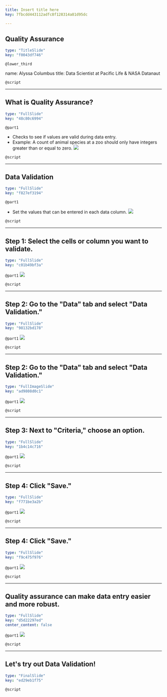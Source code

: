 ```yaml
---
title: Insert title here
key: 7fbcdd443112adfc8f128314a81d95dc

---
```

## Quality Assurance

```yaml
type: "TitleSlide"
key: "f0043df746"
```

`@lower_third`

name: Alyssa Columbus
title: Data Scientist at Pacific Life & NASA Datanaut


`@script`



---
## What is Quality Assurance?

```yaml
type: "FullSlide"
key: "48c80c6994"
```

`@part1`
- Checks to see if values are valid during data entry.
- Example: A count of animal species at a zoo should only have integers greater than or equal to zero.
![](https://images-na.ssl-images-amazon.com/images/I/71BI30To73L._SX355_.jpg)


`@script`



---
## Data Validation

```yaml
type: "FullSlide"
key: "f827ef3194"
```

`@part1`
- Set the values that can be entered in each data column.
![](https://www.klipfolio.com/sites/default/files/blog/google-sheets-blog-banner.png)


`@script`



---
## Step 1: Select the cells or column you want to validate.

```yaml
type: "FullSlide"
key: "c01b49bf3a"
```

`@part1`
![](https://lh3.googleusercontent.com/pKXkdVwoDGwo4laiCFcuDAlRb9bYinPt3DoGwyKyXy77wh7HHeaSnRoaomFYl7IazQfAG--KM5KR5vNhwPZbJX6xhoh0uPU8phpMq80qTd092k5Z9lWx3y0T_XKGG8EOgO806kQlfzGEgRsbBs7oGtW_01Nuk8KAR8kGfkq7nWwJTidtI1PgtDf2Ap6jrVPbsla4KVpwcXv1pgwiYYgxVHH2ClnfeRojQ3Rxq7tvv-G1Gov3su2lECRJAVlnmT08kbmRrdFBqMYklG20HtJ0EYmaVjGHZuQMWT8BEl03j_Pozm5xQXrElQoanTGLySyQW9QX8gJCmGT5MhgRMofLzv-vE5wm_m3lFMpi_-YEkUSXX3iQa1y2VHVz_dA2btMlKBrMxP8RTYEMAd1fAv0G-WDSqVy0MOraTtFNl_1Rby1PF4D9zSbLGqDGS-lindNE-q685CIsGM01rdfQ0zRQhAn0L8vgpb-SF7ZbI58KIZSHURcyBdDUUBHkFCK73FoVjEG0ILldUIcQPAcFvdhMmuThbpyBA-ZoNG2qDV_lMsY7dHS0b66MamtYUBjzpPHkMEUoO7gwOFAZKzTC41y_aE9JDwic5kpXYnkxV9RKvBs1cQi3cfKwlFShGgRGuAC-=w315-h373-no)


`@script`



---
## Step 2: Go to the "Data" tab and select "Data Validation."

```yaml
type: "FullSlide"
key: "98132bd178"
```

`@part1`
![](https://lh3.googleusercontent.com/hoeKtqvKWuOT3yP-13jUGAk2q910xiTpEIEhlIfqqP6-5SedOBrf983Cso8Ans1tp5ytlle_sglxrT7iwH22zQNEZqDqLbk8qlwCJGdj7ayEuHinmJUn2ywqaotcIWiU0S2NmI2C0AKY4EwH_fMLnDLO9bdnvzttzeOs1yBBalHAK7wUPndvRnmt49eWcGE5MvxSbmn_b6BIQLB1-lBX2FL_ZJ3_Zda7xbe3OoKWoi6_ybys9-sXLxNUe0_lpHPvu29dD4vhAqZfv7qmcMzo_QbqTsoSZ5z9GQVu7gw618cAFE2GRtGxw47m7mP1fOe17cJMxKQAhqbyh3CZjRy_jmeiJR6vN_qM7tWclcwBA7StRrApX2Yarta7XoLZnBIS9KvOEL1oIcmbXK8nBVSbftBQK_E3pCDMQbbwf5-v1NcYwGCJ22PxsqTfQoLgKyECHaH2pR3fnHpb9h0nBgV4kdco1oTLSMCPf0VIGu9GEbOHnRF3KSohdp3_YaxrjRILIdwMUpV78I4zrDdUSF4LpxHGVsC7noOFzxNma3rGaxAlqcdKIDR4h9WIV_pj_5XUcPAWsbJednBzhqt3fnKvFty5Q5PsfO37lRbNevpJClL5CM0bhoXcFZPg3RaWyskG=w498-h291-no)


`@script`



---
## Step 2: Go to the "Data" tab and select "Data Validation."

```yaml
type: "FullImageSlide"
key: "ad9808d0c1"
```

`@part1`
![](https://lh3.googleusercontent.com/N64ZFIuaRMNAV6Req72LWO342u1mbhv75NbdndXrebnSCZ_XReSnWXVDGTeC8K6Dj1VxCVyckpiEMc_dOtG5RoWUF1v4dNem-WEoibX-zzIpkedHuMp6wIJ6Hdg5hcbXNBGI1HKV2ohousCNejLukC0uZwH-MDjV4RENI0Oap1h7uGuVZqhXprhfaSriv8aFXjKHjJ88RERsHahG0I0etwRbRWXvRpoLxhj507qcr1DfTf15LFT_JOQMJZn6E7Vpsmn-MOMiIZHG4PSgg08klXmiGWFWwbXb88A-PUQF0bskoJGhM2k09jg09TOQuUdf8pK9Z3sHjMN0yGjSJmnah4Fq2yXD3Y4bs-4Fxjjl8Tn_vL0CRv9dj5kDnihHu3FddFhYNC4nDKoxBPtYi3f_IFaLR_TY1Kc_JY0nHZofwZ9fU6-NLMZp-K51yqBKM8G-kMcVQFPk6OxSqZyBapPG2a3y9XE3qHD4cl9Vr4l15eisW6NEqfGodonNtPqp4bi7QNnP9bII9anDqP2e-90o0AVcmYr4328lah12HWRoSMOq4S22yT57X0HBt8WMtEmOUlgKQi-1OcjJSXAqdGhprtUGcAgutZRQu3Mo0vuCLkAoPT9_ReJh6PLPjHfb9JtA=w809-h425-no)


`@script`



---
## Step 3: Next to "Criteria," choose an option.

```yaml
type: "FullSlide"
key: "1b4c14c716"
```

`@part1`
![](https://lh3.googleusercontent.com/qlLH3fzzy7lsPRiBawrIpeku2z27DjQSY0jim592Q9M-2g90X-T678Ou2Rtik2hYfNV07m1ee5IOkU829gbRf5JWOJQk7ZVX5z758z9aMJCwQfAYMMU8dBhCsNM1zxZxEoFghy1-2WHlsR-z_ZvznjBnU6rzVzc_fKTD4i7hsM2E7iLjkRtG7cXAkVTKV0X-SUZi78S8ey-oOkuNXcWpmSQrulhnZRShnlNq3Y4GPcJS1T08y3-d-dUXX6k2D2HsdQNomWYhNizPotTeK5zOG6oh6CHwhzfu_ufZ2W2RSSjKZH4Ji2yij3Tt07mQSA-OoA-SYoOH-LgxX7i8fleL5Cmdd7bod9vAELEJTCHEw5HwZI6XiX3SlrZN3uzWRreXu0_ndYcr8ifI8aX5VIrQ5NhbT5NU39bemNEVNcb-Xee1LmbE3UKEsGfsxhCc6lDq8fBpIWYdIaGORCPjmT6fzYN6b3f751BqC48Fva7G_CiXK93heHl3AF6sDYtoXgHz5I9FjKB2qc5rNhAZdSaj0f27yJA7KuWVN-qIdwW-3DmMfJ587mVOrKDwzeoBH37yOX31kavTVsJktbxwkS6USbNwPNxDNObO_OYVUHyiHSNcpY4ZLMgzwsBkzcqxafI6=w809-h388-no)


`@script`



---
## Step 4: Click "Save."

```yaml
type: "FullSlide"
key: "f771be3a2b"
```

`@part1`
![](image-url)


`@script`



---
## Step 4: Click "Save."

```yaml
type: "FullSlide"
key: "f9c475f976"
```

`@part1`
![](https://lh3.googleusercontent.com/DQWURHu5_Y3qL_Nx2rk29znbPTmvAuMTE264-N0v_T4AC0Q88gdALELUem_e-1-3lza2Rnxhdu7Lqfgkpe1S8U91IO1Z--flC1cmTi_2A4FlDvAub7j-iEYQVjPdrbrMoQBxBM-DIAaFNlRyyHBWxtvXzRmd4WnHoiwW6Rog86pj-89USTYr6fQqodqeimIs45JFXfTqAAgHtAaWRRIHeqPysqPmo8BZ_CD8pFlDVTJvXKx6D1gNpRzr1qrqhGgy9ac_4YBPwa0NCjfTGYD9DSKZxTyargRstTUgFnH0P_GVK_wcsQahhPGwnvuRzmuCtzkmvQF2VMzWQJlgQ9j9sJqwI5oU5WINwU_WgIuN3hq_Neu3KqA6isStY7RL20rI0OmF1zebrHYtbToZA7UM4DgAL-gzCKZXiAPj5GmKM5eyoo9LHDy5fHDaZd8j8qZ1caQ01dEAqN5qwI1hEskCI6TvjK5bzgyWYXWUbngePF3kkTL3ntOrV3uvO0271ygLhic4wta63mq-ceUbRLDDiyeD_cvwMihz5_5HJu3uLOtq3PGgBr_wFUBueziOayNzxo-k_W697JrwoxA9ACkdHzF--sBc5FWBvF85dDPGyl9U3O5SM9Nb3g6wOJozUt1T=w746-h206-no)


`@script`



---
## Quality assurance can make data entry easier and more robust.

```yaml
type: "FullSlide"
key: "d5d22297ed"
center_content: false
```

`@part1`
![](https://lh3.googleusercontent.com/YER68a_pJ3P4ldMAcZE_YvKDn8j5m6biKzjV4nBS-skJRMfVUn7TXpTg_nU3cxjFDcdiDighTFnvHlC3yzmEcvuZ4yw3EztyEOCga7Mr-WVQRT9TxZ6gz7NHk-un2Xo2sOPk_mrBY9GcBP1Zj14CYBra_tjG-uguMLAOMfoS0JIOBcztzDDljsFZAll0Eg_N0g5traYiuIz7phv_aPIcbCniIXZJxhPXogVC7SuSFypdZ371Nko2whEAxo9sZP2kc4CsYKrYQfzftZjDydys9CkevI29ggQV1JiJRLGYW_AVWVMYBxWacrbtJU2t5zmfOsREdL8m6EqKXU4WmeOzLNWDuii4kSb8iBqyxre3RV4B0mZQyg8GrnfCp-UD8NQCeRoS-s7D2KUcAcG9xiDPB_nVYI6pfBLXI2Ov9NPtF89MF93BTuq-Djsyn3GwTqbqBJbLcAhOJdwjLwDBUZq81rY7ALlCW1QmdBSWL5jSn03wZsMkWhkxR2oYchhzGurCRyHfzyESsROjnRCijVjqrcp0KjjnQ7OTTEWZcBUI7SmadQVVdEMP81bEBTFabmdqOQ3AlyrygW4_vhcwupWNWDjfW8N9n6a_UIgnidZR4n8ev9SyE2zbAoGlfjPrRnkR=w152-h187-no)


`@script`



---
## Let's try out Data Validation!

```yaml
type: "FinalSlide"
key: "ed29eb1f75"
```

`@script`


